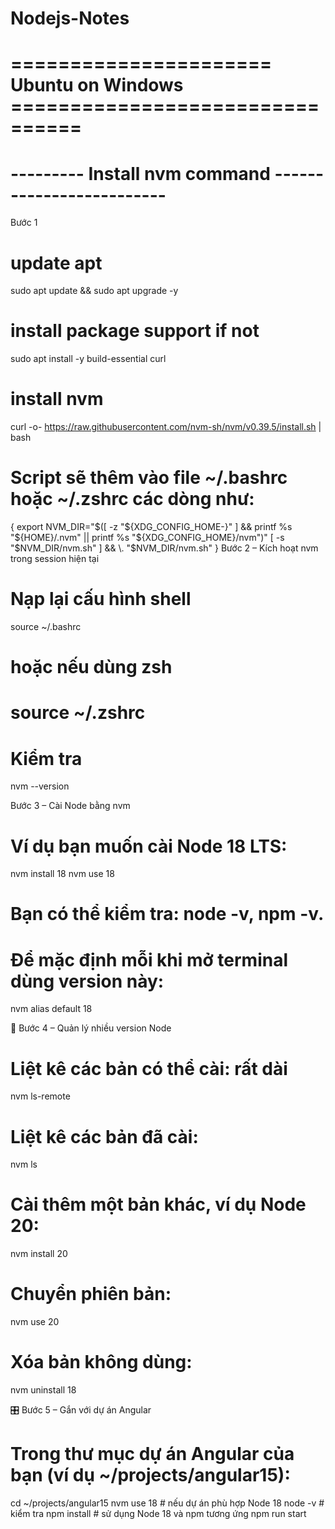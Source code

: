 # Nodejs-Notes

# ====================== Ubuntu on Windows ================================

# --------- Install nvm command -------------------------
Bước 1 
# update apt
sudo apt update && sudo apt upgrade -y
# install package support if not
sudo apt install -y build-essential curl
# install nvm
curl -o- https://raw.githubusercontent.com/nvm-sh/nvm/v0.39.5/install.sh | bash
# Script sẽ thêm vào file ~/.bashrc hoặc ~/.zshrc các dòng như:
{
  export NVM_DIR="$([ -z "${XDG_CONFIG_HOME-}" ] && printf %s "${HOME}/.nvm" || printf %s "${XDG_CONFIG_HOME}/nvm")"
  [ -s "$NVM_DIR/nvm.sh" ] && \. "$NVM_DIR/nvm.sh"
}
Bước 2 – Kích hoạt nvm trong session hiện tại
# Nạp lại cấu hình shell
source ~/.bashrc
# hoặc nếu dùng zsh
# source ~/.zshrc

# Kiểm tra
nvm --version

Bước 3 – Cài Node bằng nvm

# Ví dụ bạn muốn cài Node 18 LTS:

nvm install 18
nvm use 18


# Bạn có thể kiểm tra: node -v, npm -v.

# Để mặc định mỗi khi mở terminal dùng version này:

nvm alias default 18

🔁 Bước 4 – Quản lý nhiều version Node
# Liệt kê các bản có thể cài: rất dài

nvm ls-remote

# Liệt kê các bản đã cài:

nvm ls


# Cài thêm một bản khác, ví dụ Node 20:

nvm install 20


# Chuyển phiên bản:

nvm use 20


# Xóa bản không dùng:

nvm uninstall 18

🎛️ Bước 5 – Gắn với dự án Angular

# Trong thư mục dự án Angular của bạn (ví dụ ~/projects/angular15):

cd ~/projects/angular15
nvm use 18   # nếu dự án phù hợp Node 18
node -v      # kiểm tra
npm install  # sử dụng Node 18 và npm tương ứng
npm run start


